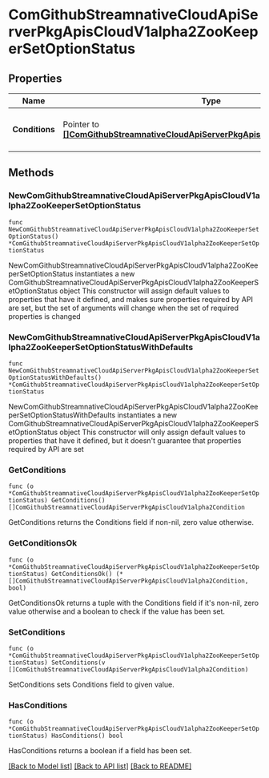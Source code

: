 # ComGithubStreamnativeCloudApiServerPkgApisCloudV1alpha2ZooKeeperSetOptionStatus

## Properties

Name | Type | Description | Notes
------------ | ------------- | ------------- | -------------
**Conditions** | Pointer to [**[]ComGithubStreamnativeCloudApiServerPkgApisCloudV1alpha2Condition**](ComGithubStreamnativeCloudApiServerPkgApisCloudV1alpha2Condition.md) | Conditions is an array of current observed ZooKeeperSetOptionStatus conditions. | [optional] 

## Methods

### NewComGithubStreamnativeCloudApiServerPkgApisCloudV1alpha2ZooKeeperSetOptionStatus

`func NewComGithubStreamnativeCloudApiServerPkgApisCloudV1alpha2ZooKeeperSetOptionStatus() *ComGithubStreamnativeCloudApiServerPkgApisCloudV1alpha2ZooKeeperSetOptionStatus`

NewComGithubStreamnativeCloudApiServerPkgApisCloudV1alpha2ZooKeeperSetOptionStatus instantiates a new ComGithubStreamnativeCloudApiServerPkgApisCloudV1alpha2ZooKeeperSetOptionStatus object
This constructor will assign default values to properties that have it defined,
and makes sure properties required by API are set, but the set of arguments
will change when the set of required properties is changed

### NewComGithubStreamnativeCloudApiServerPkgApisCloudV1alpha2ZooKeeperSetOptionStatusWithDefaults

`func NewComGithubStreamnativeCloudApiServerPkgApisCloudV1alpha2ZooKeeperSetOptionStatusWithDefaults() *ComGithubStreamnativeCloudApiServerPkgApisCloudV1alpha2ZooKeeperSetOptionStatus`

NewComGithubStreamnativeCloudApiServerPkgApisCloudV1alpha2ZooKeeperSetOptionStatusWithDefaults instantiates a new ComGithubStreamnativeCloudApiServerPkgApisCloudV1alpha2ZooKeeperSetOptionStatus object
This constructor will only assign default values to properties that have it defined,
but it doesn't guarantee that properties required by API are set

### GetConditions

`func (o *ComGithubStreamnativeCloudApiServerPkgApisCloudV1alpha2ZooKeeperSetOptionStatus) GetConditions() []ComGithubStreamnativeCloudApiServerPkgApisCloudV1alpha2Condition`

GetConditions returns the Conditions field if non-nil, zero value otherwise.

### GetConditionsOk

`func (o *ComGithubStreamnativeCloudApiServerPkgApisCloudV1alpha2ZooKeeperSetOptionStatus) GetConditionsOk() (*[]ComGithubStreamnativeCloudApiServerPkgApisCloudV1alpha2Condition, bool)`

GetConditionsOk returns a tuple with the Conditions field if it's non-nil, zero value otherwise
and a boolean to check if the value has been set.

### SetConditions

`func (o *ComGithubStreamnativeCloudApiServerPkgApisCloudV1alpha2ZooKeeperSetOptionStatus) SetConditions(v []ComGithubStreamnativeCloudApiServerPkgApisCloudV1alpha2Condition)`

SetConditions sets Conditions field to given value.

### HasConditions

`func (o *ComGithubStreamnativeCloudApiServerPkgApisCloudV1alpha2ZooKeeperSetOptionStatus) HasConditions() bool`

HasConditions returns a boolean if a field has been set.


[[Back to Model list]](../README.md#documentation-for-models) [[Back to API list]](../README.md#documentation-for-api-endpoints) [[Back to README]](../README.md)


